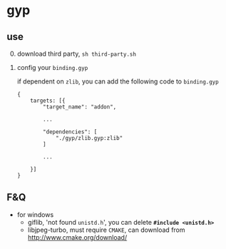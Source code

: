 # gyp

## use

0. download third party, `sh third-party.sh`
0. config your `binding.gyp`

    if dependent on `zlib`, you can add the following code to `binding.gyp`

    ```
    {
        targets: [{
            "target_name": "addon",
            
            ...

            "dependencies": [
                "./gyp/zlib.gyp:zlib"
            ]

            ...
            
        }]
    }
    ```

## F&Q

- for windows
    - giflib, 'not found `unistd.h`', you can delete **`#include <unistd.h>`**
    - libjpeg-turbo, must require `CMAKE`, can download from http://www.cmake.org/download/